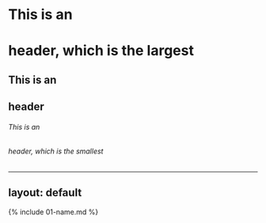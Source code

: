 # This is an <h1> header, which is the largest
## This is an <h2> header
###### This is an <h6> header, which is the smallest
  ---
layout: default
---

{% include 01-name.md %}


